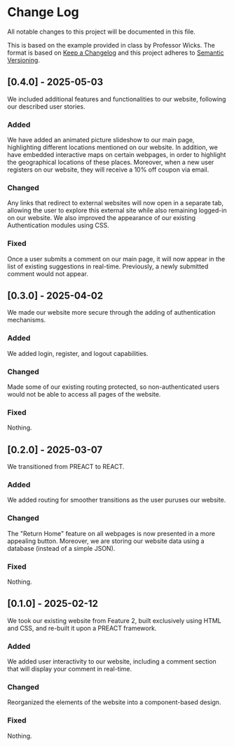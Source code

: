 
# Change Log
All notable changes to this project will be documented in this file.

This is based on the example provided in class by Professor Wicks. 
The format is based on [Keep a Changelog](http://keepachangelog.com/)
and this project adheres to [Semantic Versioning](http://semver.org/).
 
## [0.4.0] - 2025-05-03

We included additional features and functionalities to our website, following our described user stories.

### Added

We have added an animated picture slideshow to our main page, highlighting different locations mentioned on our website. In addition, we have embedded interactive maps on certain webpages, in order to highlight the geographical locations of these places. Moreover, when a new user registers on our website, they will receive a 10% off coupon via email.
 
### Changed

Any links that redirect to external websites will now open in a separate tab, allowing the user to explore this external site while also remaining logged-in on our website. We also improved the appearance of our existing Authentication modules using CSS.

### Fixed

Once a user submits a comment on our main page, it will now appear in the list of existing suggestions in real-time. Previously, a newly submitted comment would not appear.

## [0.3.0] - 2025-04-02

We made our website more secure through the adding of authentication mechanisms.

### Added

We added login, register, and logout capabilities.
 
### Changed

Made some of our existing routing protected, so non-authenticated users would not be able to access all pages of the website.

### Fixed

Nothing.
 
## [0.2.0] - 2025-03-07

We transitioned from PREACT to REACT. 
 
### Added

We added routing for smoother transitions as the user puruses our website. 
 
### Changed

The "Return Home" feature on all webpages is now presented in a more appealing button. Moreover, we are storing our website data using a database (instead of a simple JSON).
   
### Fixed

Nothing.
 
## [0.1.0] - 2025-02-12

We took our existing website from Feature 2, built exclusively using HTML and CSS, and re-built it upon a PREACT framework. 
 
### Added

We added user interactivity to our website, including a comment section that will display your comment in real-time.
   
### Changed

Reorganized the elements of the website into a component-based design.
 
### Fixed

Nothing.

